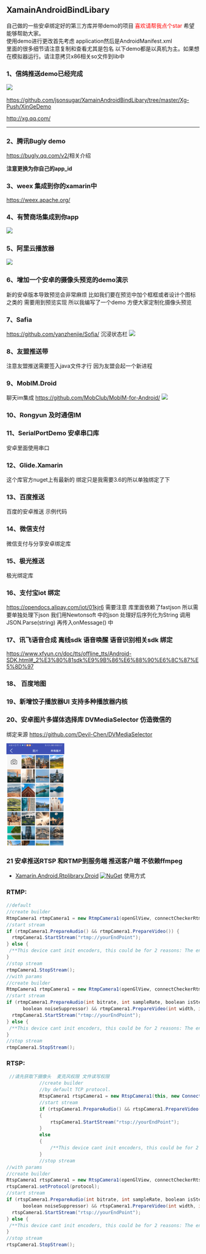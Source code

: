  
 

## XamainAndroidBindLibary
自己做的一些安卓绑定好的第三方库并带demo的项目
<label style="color:red">喜欢请帮我点个star</label>
希望能够帮助大家。<br>
使用demo进行更改首先考虑 application然后是AndroidManifest.xml<br>
里面的很多细节请注意复制和查看尤其是包名
以下demo都是以真机为主。如果想在模拟器运行。请注意拷贝x86相关so文件到lib中

### 1、信鸽推送demo已经完成
<img src="https://raw.githubusercontent.com/jaceDeng/XamarinAndroidLibrary/master/Screenshot/xinge-push-demo.png" width="30%"  style="width:30%"/>

<https://github.com/jsonsugar/XamainAndroidBindLibary/tree/master/Xg-Push/XinGeDemo>

<http://xg.qq.com/>

***
### 2、腾讯Bugly demo
<https://bugly.qq.com/v2/>相关介绍

**注意更换为你自己的app_id**

### 3、weex 集成到你的xamarin中
<https://weex.apache.org/>

### 4、有赞商场集成到你app

<img src="https://raw.githubusercontent.com/jaceDeng/XamarinAndroidLibrary/master/Screenshot/youzan.png" width="30%"  style="width:30%"/>
<https://github.com/youzan/YouzanMobileSDK-Android/>

### 5、阿里云播放器
<img src="https://github.com/jaceDeng/XamarinAndroidLibrary/blob/master/Screenshot/alivec.jpg?raw=true" width="30%"  style="width:30%"/>

### 6、增加一个安卓的摄像头预览的demo演示
新的安卓版本导致预览会非常麻烦 比如我们要在预览中加个框框或者设计个图标之类的 需要用到预览实现 所以我编写了一个demo 方便大家定制化摄像头预览

### 7、Safia 
<https://github.com/yanzhenjie/Sofia/>  沉浸状态栏
<img src="https://raw.githubusercontent.com/yanzhenjie/Sofia/master/image/1.gif" width="30%"  style="width:30%"/>

### 8、友盟推送带
注意友盟推送需要签入java文件才行 因为友盟会起一个新进程

### 9、MobIM.Droid 
聊天im集成
<https://github.com/MobClub/MobIM-for-Android/>
<img src="http://mobim.mob.com/assets/images/mobIM-da65e38d.gif" width="30%"  style="width:30%"/>

### 10、Rongyun 及时通信IM

### 11、SerialPortDemo 安卓串口库
安卓里面使用串口
 

### 12、Glide.Xamarin
这个库官方nuget上有最新的 绑定只是我需要3.6的所以单独绑定了下

### 13、百度推送
百度的安卓推送 示例代码

### 14、微信支付
微信支付与分享安卓绑定库

### 15、极光推送
极光绑定库

### 16、支付宝iot 绑定
https://opendocs.alipay.com/iot/01kjr6 
需要注意 库里面依赖了fastjson 所以需要单独处理下json
我们用Newtonsoft 中的json 处理好后序列化为String  调用JSON.Parse(string)  再传入onMessage() 中


### 17、讯飞语音合成 离线sdk 语音唤醒 语音识别相关sdk 绑定
https://www.xfyun.cn/doc/tts/offline_tts/Android-SDK.html#_2%E3%80%81sdk%E9%9B%86%E6%88%90%E6%8C%87%E5%8D%97


### 18、 百度地图

### 19、新增饺子播放器UI 支持多种播放器内核

### 20、安卓图片多媒体选择库 DVMediaSelector   仿造微信的
绑定来源 https://github.com/Devil-Chen/DVMediaSelector

<img src="https://github.com/Devil-Chen/DVMediaSelector/raw/master/screenshot/single_select.png" width="30%"  style="width:30%"/>

### 21 安卓推送RTSP 和RTMP到服务端 推送客户端 不依赖ffmpeg

* [Xamarin.Android.Rtplibrary.Droid](https://www.nuget.org/packages/Xamarin.Android.Rtplibrary.Droid) [![NuGet](https://img.shields.io/nuget/v/Xamarin.Android.Rtplibrary.Droid.svg?label=NuGet)](https://www.nuget.org/packages/Xamarin.Android.Rtplibrary.Droid)
使用方式
### RTMP:

```csharp
//default
//create builder
RtmpCamera1 rtmpCamera1 = new RtmpCamera1(openGlView, connectCheckerRtmp);
//start stream
if (rtmpCamera1.PrepareAudio() && rtmpCamera1.PrepareVideo()) {
  rtmpCamera1.StartStream("rtmp://yourEndPoint");
} else {
 /**This device cant init encoders, this could be for 2 reasons: The encoder selected doesnt support any configuration setted or your device hasnt a H264 or AAC encoder (in this case you can see log error valid encoder not found)*/
}
//stop stream
rtmpCamera1.StopStream();
//with params
//create builder
RtmpCamera1 rtmpCamera1 = new RtmpCamera1(openGlView, connectCheckerRtmp);
//start stream
if (rtmpCamera1.PrepareAudio(int bitrate, int sampleRate, boolean isStereo, boolean echoCanceler,
      boolean noiseSuppressor) && rtmpCamera1.PrepareVideo(int width, int height, int fps, int bitrate, int rotation)) {
  rtmpCamera1.StartStream("rtmp://yourEndPoint");
} else {
 /**This device cant init encoders, this could be for 2 reasons: The encoder selected doesnt support any configuration setted or your device hasnt a H264 or AAC encoder (in this case you can see log error valid encoder not found)*/
}
//stop stream
rtmpCamera1.StopStream();
```

### RTSP:

```csharp
 //请先获取下摄像头  麦克风权限 文件读写权限
            //create builder
            //by default TCP protocol.
            RtspCamera1 rtspCamera1 = new RtspCamera1(this, new ConnectCheckerRtsp());
            //start stream
            if (rtspCamera1.PrepareAudio() && rtspCamera1.PrepareVideo())
            {
                rtspCamera1.StartStream("rtsp://yourEndPoint");
            }
            else
            {
                /**This device cant init encoders, this could be for 2 reasons: The encoder selected doesnt support any configuration setted or your device hasnt a H264 or AAC encoder (in this case you can see log error valid encoder not found)*/
            }
            //stop stream
//with params
//create builder
RtspCamera1 rtspCamera1 = new RtspCamera1(openGlView, connectCheckerRtsp);
rtspCamera1.setProtocol(protocol);
//start stream
if (rtspCamera1.PrepareAudio(int bitrate, int sampleRate, boolean isStereo, boolean echoCanceler,
      boolean noiseSuppressor) && rtspCamera1.PrepareVideo(int width, int height, int fps, int bitrate, int rotation)) {
  rtspCamera1.StartStream("rtsp://yourEndPoint");
} else {
 /**This device cant init encoders, this could be for 2 reasons: The encoder selected doesnt support any configuration setted or your device hasnt a H264 or AAC encoder (in this case you can see log error valid encoder not found)*/
}
//stop stream
rtspCamera1.StopStream();
```